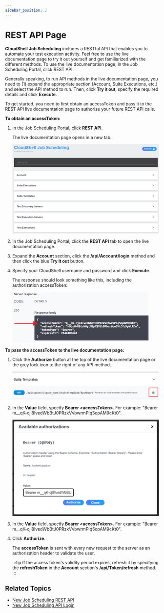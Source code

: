 ```yaml
---
sidebar_position: 3
---
```


# REST API Page

**CloudShell Job Scheduling** includes a RESTful API that enables you to automate your test execution activity. Feel free to use the live documentation page to try it out yourself and get familiarized with the different methods. To use the live documentation page, in the Job Scheduling Portal, click REST API.

Generally speaking, to run API methods in the live documentation page, you need to (1) expand the appropriate section (Account, Suite Executions, etc.) and select the API method to run. Then, click **Try it out**, specify the required details and click **Execute**.

To get started, you need to first obtain an accessToken and pass it to the REST API live documentation page to authorize your future REST API calls.

**To obtain an accessToken:**

1. In the Job Scheduling Portal, click **REST API**.
    
    The live documentation page opens in a new tab.
    
    ![](/Images/JSS/JssLiveDocumentationPage.png)
    
2. In the Job Scheduling Portal, click the **REST API** tab to open the live documentation page.
3. Expand the **Account** section, click the **/api/Account/login** method and then click the blue **Try it out** button.
4. Specify your CloudShell username and password and click **Execute**.
    
    The response should look something like this, including the authorization accessToken:
    
    ![](/Images/JSS/JssLoginResponse.png)
    

**To pass the accessToken to the live documentation page:**

1. Click the **Authorize** button at the top of the live documentation page or the grey lock icon to the right of any API method.
    
    ![](/Images/JSS/JssAuthorizeLockIcon_528x103.png)
    
2. In the **Value** field, specify **Bearer \<accessToken\>**. For example: "Bearer m\_\_qK-cjl8lvedWbBtJ0PRzkVvbwrmPIq5opAM9cKt0".
    
    ![](/Images/JSS/JssAvailableAuthorizations_535x352.png)
    
3. In the **Value** field, specify **Bearer \<accessToken\>**. For example: "Bearer m\_\_qK-cjl8lvedWbBtJ0PRzkVvbwrmPIq5opAM9cKt0".
4. Click **Authorize**.
    
    The **accessToken** is sent with every new request to the server as an authorization header to validate the user.
    
    :::tip
    If the access token's validity period expires, refresh it by specifying the **refreshToken** in the **Account** section's **/api/Token/refresh** method.
    :::
    

## Related Topics

- [New Job Scheduling REST API](../../api-guide/new-jss-rest-api/index.md)
- [New Job Scheduling API Login](../../api-guide/new-jss-rest-api/jss-api-login.md)